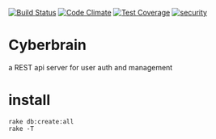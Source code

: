 [![Build Status](https://travis-ci.org/ghost-in-the-shell/Cyberbrain.svg?branch=master)](https://travis-ci.org/ghost-in-the-shell/Cyberbrain)
[![Code Climate](https://codeclimate.com/github/ghost-in-the-shell/Cyberbrain/badges/gpa.svg)](https://codeclimate.com/github/ghost-in-the-shell/Cyberbrain)
[![Test Coverage](https://codeclimate.com/github/ghost-in-the-shell/Cyberbrain/badges/coverage.svg)](https://codeclimate.com/github/ghost-in-the-shell/Cyberbrain)
[![security](https://hakiri.io/github/ghost-in-the-shell/Cyberbrain/master.svg)](https://hakiri.io/github/ghost-in-the-shell/Cyberbrain/master)
# Cyberbrain

a REST api server for user auth and management

# install

```
rake db:create:all
rake -T
```

